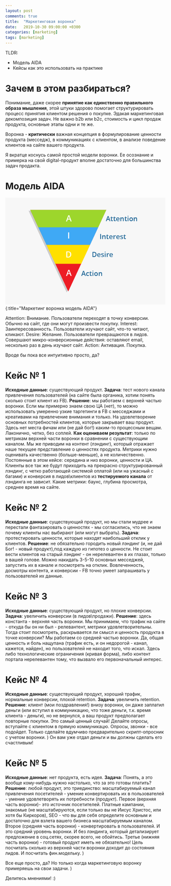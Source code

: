 ```yaml
---
layout: post
comments: true
title:  "Маркетинговая воронка"
date:   2019-10-30 09:00:00 +0300
categories: [marketing]
tags: [marketing]
---
```


TLDR: 

* Модель AIDA
* Кейсы как это использовать на практике

# Зачем в этом разбираться?

Понимание, даже скорее **принятие как единственно правильного образа мышления**, этой штуки здорово помогает структурировать процесс принятия клиентом решения о покупке. Эдакая маркетинговая декомпозиция задач. Не важно b2b или b2c, стоимость и цикл продаж продукта, основные этапы одни и те же.

Воронка - **критически** важная концепция в формулирование ценности продукта (месседж), в коммуникациях с клиентом, в анализе поведение клиентов на сайте вашего продукта.

Я вкратце коснусь самой простой модели воронки. Ее осознание и примерка на свой digital-продукт вполне достаточно для большинства задач продакта.

# Модель AIDA

![Маркетинг воронка модель AIDA](/assets/20191030/aida.png){:title="Маркетинг воронка модель AIDA"}

Attention: Внимание. Пользователи переходят в точку конверсии. Обычно на сайт, где они могут произвести покупку.
Interest: Заинтересованность. Пользователи изучают сайт, что-то читают, кликают.
Desire: Желание. Пользователи превращаются в лидов. Совершают микро-конверсионные действия: оставляют email, несколько раз в день изучают сайт.
Action: Активация. Покупка.

Вроде бы пока все интуитивно просто, да?

# Кейс № 1

**Исходные данные**: существующий продукт.
**Задача**: тест нового канала привлечения пользователей (на сайте была органика, хотим понять сколько стоит клиент из FB).
**Решение**: мы работаем с верхней частью воронки. Если мы примерно знаем свою ЦА (нет), то можно использовать умеренно узкие таргетинги в FB с месседжами и креативами на привлечение внимания и только. На удовлетворение основных потребностей клиентов, которые закрывает ваш продукт. Здесь нет места фичам или (не дай бог!) каким-то процессным вещам. Лаконично, четко, без соплей.
**Как оцениваем результат**: только по метрикам верхней части воронки в сравнении с существующим каналом. Мы же приводим на контент (лэндинг), который отражает наше текущее представление о ценностях продукта. Метрики нужно оценивать качественно (больше-меньше), а не количественно. Постоянные в этом кейсе: середина и низ воронки, ценности и ЦА. Клиенты все так же будут приходить на прекрасно структурированный лэндинг, с четко работающей системой оплатой (или на ужасный с багами) и конверсия в лидов\клиентов из **тестируемого канала** от лэндинга не зависит.
Какие метрики: баунс, глубина просмотра, среднее время на сайте.

# Кейс № 2

**Исходные данные**: существующий продукт, но мы стали мудрее и перестали фантазировать о ценностях - мы согласились, что не знаем почему клиенты нас выбирают (или могут выбрать).
**Задача**: протестировать ценности, которые находят наибольший отклик у клиентов.
**Решение**: не обязательно городить новый лэндинг (и, не дай Бог! - новый продукт),под каждую из гипотез о ценности. Не стоит вести клиентов на старый лэндинг - он нерелевантен в их глазах, только в вашей голове. Можно накидать 3-5-10 основных месседжей, запустить их в канале и посмотреть на отклик. Вовлеченность, досмотры контента, и конверсии - FB точно умеет запрашивать у пользователей их данные.


# Кейс № 3

**Исходные данные**: существующий продукт, но плохие конверсии.
**Задача**: увеличить конверсии (в лидов\продажи).
**Решение**: здесь константа - верхняя часть воронки. Мы принимаем, что трафик на сайте - откуда бы он ни был - релевантент, метрики удовлетворительны. Тогда стоит посмотреть, раскрывается ли смысл и ценность продукта в точке конверсии? Мы работаем со средней частью воронки. Да, общая ценность и боль нащупана (трафик есть, и он недорогой - канал, кажется, найден), но пользователей не находит того, что искал. Здесь либо технологические ограничения (кривая форма), либо контент портала нерелевантен тому, что вызвало его первоначальный интерес.

# Кейс № 4

**Исходные данные**: существующий продукт, хороший трафик, нормальные конверсии, плохой retention.
**Задача**: увеличить retention.
**Решение**: клиент (мои поздравления!) внизу воронки, он даже заплатил деньги (или вступил в коммуникацию, что тоже деньги, т.к. время клиента - деньги), но не вернулся, а ваш продукт предполагает повторные покупки. Это самый ценный случай! Делайте опросы, вступайте с клиентом в прямую коммуникацю. Опросы, звонки - все подойдет. Только сделайте вдумчиво предварительно скрипт-опросник с учетом воронки. ) Он вам уже отдал деньги и вы должны сделать его счастливым!

# Кейс № 5

**Исходные данные**: нет продукта, есть идея.
**Задача**: Понять, а это вообще кому-нибудь нужно настолько, что за это готовы платить?
**Решение**: любой продукт, это триединство: масштабируемый канал привлечения посетителей - умение конвертировать их в пользователей - умение удовлетворять их потребности (продукт). 
Первое (верхняя часть воронки)- это источник посетителей. Платные кампании, знакомые (не масштабируются, если только вы не Иисус Христос, или хотя бы Киркоров), SEO - что вы для себя определите основным и достаточно для взлета вашего бизнеса масштабируемым каналом.
Второе (средняя часть воронки) - конвертировать в пользователей. И это средний уровень воронки. И без лэндинга, который детализирует предложение в соц.сетях, скорее всего, не обойтись.
Третье (нижняя часть воронки) - готовый продукт иметь не обязательно! Цель посчитать сколько из верхней части воронки доходит до состояния лидов. И посчитать фин.модельку. )

Все еще просто, да? Но только когда маркетинговую воронку примеряешь на свои задачи. )

Делитесь мнениями! :)
